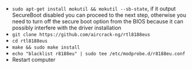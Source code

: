 - `sudo apt-get install mokutil && mokutil --sb-state`, if it output SecureBoot disabled you can proceed to the next step, otherwise you need to turn off the secure boot option from the BIOS because it can possibly interfere with the driver installation
- `git clone https://github.com/aircrack-ng/rtl8188eus`
- `cd rtl8188eus`
- `make && sudo make install`
- `echo "blacklist r8188eu" | sudo tee /etc/modprobe.d/r8188eu.conf`
- Restart computer

